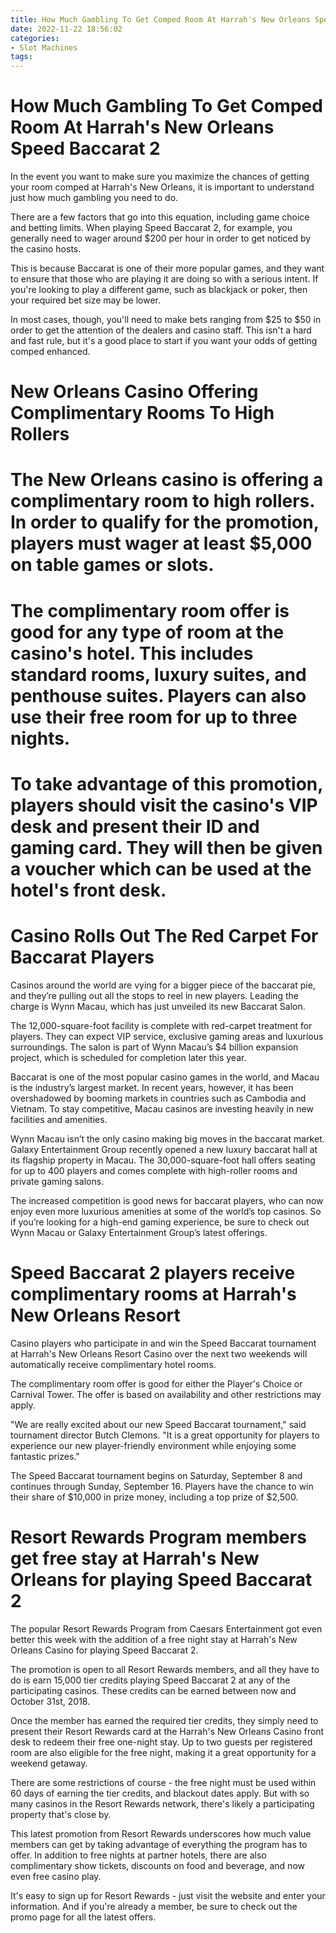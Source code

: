 ```yaml
---
title: How Much Gambling To Get Comped Room At Harrah's New Orleans Speed Baccarat 2
date: 2022-11-22 18:56:02
categories:
- Slot Machines
tags:
---
```



#  How Much Gambling To Get Comped Room At Harrah's New Orleans Speed Baccarat 2

In the event you want to make sure you maximize the chances of getting your room comped at Harrah's New Orleans, it is important to understand just how much gambling you need to do.

There are a few factors that go into this equation, including game choice and betting limits. When playing Speed Baccarat 2, for example, you generally need to wager around $200 per hour in order to get noticed by the casino hosts.

This is because Baccarat is one of their more popular games, and they want to ensure that those who are playing it are doing so with a serious intent. If you're looking to play a different game, such as blackjack or poker, then your required bet size may be lower.

In most cases, though, you'll need to make bets ranging from $25 to $50 in order to get the attention of the dealers and casino staff. This isn't a hard and fast rule, but it's a good place to start if you want your odds of getting comped enhanced.

#  New Orleans Casino Offering Complimentary Rooms To High Rollers

#

# The New Orleans casino is offering a complimentary room to high rollers. In order to qualify for the promotion, players must wager at least $5,000 on table games or slots.

#

# The complimentary room offer is good for any type of room at the casino's hotel. This includes standard rooms, luxury suites, and penthouse suites. Players can also use their free room for up to three nights.

#

# To take advantage of this promotion, players should visit the casino's VIP desk and present their ID and gaming card. They will then be given a voucher which can be used at the hotel's front desk.

#  Casino Rolls Out The Red Carpet For Baccarat Players

Casinos around the world are vying for a bigger piece of the baccarat pie, and they’re pulling out all the stops to reel in new players. Leading the charge is Wynn Macau, which has just unveiled its new Baccarat Salon.

The 12,000-square-foot facility is complete with red-carpet treatment for players. They can expect VIP service, exclusive gaming areas and luxurious surroundings. The salon is part of Wynn Macau’s $4 billion expansion project, which is scheduled for completion later this year.

Baccarat is one of the most popular casino games in the world, and Macau is the industry’s largest market. In recent years, however, it has been overshadowed by booming markets in countries such as Cambodia and Vietnam. To stay competitive, Macau casinos are investing heavily in new facilities and amenities.

Wynn Macau isn’t the only casino making big moves in the baccarat market. Galaxy Entertainment Group recently opened a new luxury baccarat hall at its flagship property in Macau. The 30,000-square-foot hall offers seating for up to 400 players and comes complete with high-roller rooms and private gaming salons.

The increased competition is good news for baccarat players, who can now enjoy even more luxurious amenities at some of the world’s top casinos. So if you’re looking for a high-end gaming experience, be sure to check out Wynn Macau or Galaxy Entertainment Group’s latest offerings.

#  Speed Baccarat 2 players receive complimentary rooms at Harrah's New Orleans Resort

Casino players who participate in and win the Speed Baccarat tournament at Harrah's New Orleans Resort Casino over the next two weekends will automatically receive complimentary hotel rooms.

The complimentary room offer is good for either the Player's Choice or Carnival Tower. The offer is based on availability and other restrictions may apply.

"We are really excited about our new Speed Baccarat tournament," said tournament director Butch Clemons. "It is a great opportunity for players to experience our new player-friendly environment while enjoying some fantastic prizes."

The Speed Baccarat tournament begins on Saturday, September 8 and continues through Sunday, September 16. Players have the chance to win their share of $10,000 in prize money, including a top prize of $2,500.

#  Resort Rewards Program members get free stay at Harrah's New Orleans for playing Speed Baccarat 2

The popular Resort Rewards Program from Caesars Entertainment got even better this week with the addition of a free night stay at Harrah's New Orleans Casino for playing Speed Baccarat 2.

The promotion is open to all Resort Rewards members, and all they have to do is earn 15,000 tier credits playing Speed Baccarat 2 at any of the participating casinos. These credits can be earned between now and October 31st, 2018.

Once the member has earned the required tier credits, they simply need to present their Resort Rewards card at the Harrah's New Orleans Casino front desk to redeem their free one-night stay. Up to two guests per registered room are also eligible for the free night, making it a great opportunity for a weekend getaway.

There are some restrictions of course - the free night must be used within 60 days of earning the tier credits, and blackout dates apply. But with so many casinos in the Resort Rewards network, there's likely a participating property that's close by.

This latest promotion from Resort Rewards underscores how much value members can get by taking advantage of everything the program has to offer. In addition to free nights at partner hotels, there are also complimentary show tickets, discounts on food and beverage, and now even free casino play.

It's easy to sign up for Resort Rewards - just visit the website and enter your information. And if you're already a member, be sure to check out the promo page for all the latest offers.